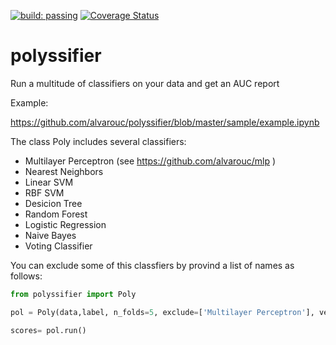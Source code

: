 [![build: passing](https://img.shields.io/travis/ismav/polyssifier-1.svg)](https://travis-ci.org/ismav/polyssifier-1)
[![Coverage Status](https://coveralls.io/repos/ismav/polyssifier-1/badge.svg?branch=master&service=github)](https://coveralls.io/github/ismav/polyssifier-1?branch=master)

polyssifier
===========

Run a multitude of classifiers on your data and get an AUC report

Example: 

https://github.com/alvarouc/polyssifier/blob/master/sample/example.ipynb

The class Poly includes several classifiers:

- Multilayer Perceptron (see https://github.com/alvarouc/mlp )
- Nearest Neighbors
- Linear SVM
- RBF SVM
- Desicion Tree
- Random Forest
- Logistic Regression
- Naive Bayes
- Voting Classifier

You can exclude some of this classfiers by provind a list of names as follows:
```python
from polyssifier import Poly

pol = Poly(data,label, n_folds=5, exclude=['Multilayer Perceptron'], verbose =1)

scores= pol.run()
```
